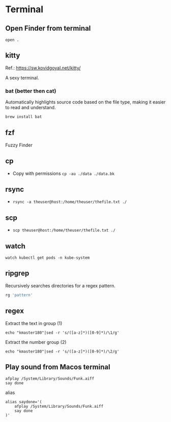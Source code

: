 # Terminal
## Open Finder from terminal
```open .```

## kitty
Ref.: https://sw.kovidgoyal.net/kitty/

A sexy terminal.

### bat (better then cat)
Automatically highlights source code based on the file type, making it easier to read and understand.
```sh
brew install bat
```

## fzf
Fuzzy Finder

## cp
- Copy with permissions ```cp -au ./data ./data.bk```

## rsync
- ```rsync -a theuser@host:/home/theuser/thefile.txt ./```

## scp
- ```scp theuser@host:/home/theuser/thefile.txt ./```

## watch
```
watch kubectl get pods -n kube-system
```
## ripgrep
Recursively searches directories for a regex pattern.
```sh
rg 'pattern'
```

## regex
Extract the text in group (1)

    echo "kmaster180"|sed -r 's/([a-z]*)([0-9]*)/\1/g'

Extract the number group (2)
    
    echo "kmaster180"|sed -r 's/([a-z]*)([0-9]*)/\2/g'

## Play sound from Macos terminal
```
afplay /System/Library/Sounds/Funk.aiff
say done
```

alias
```
alias saydone='(
    afplay /System/Library/Sounds/Funk.aiff
    say done
)'
```
